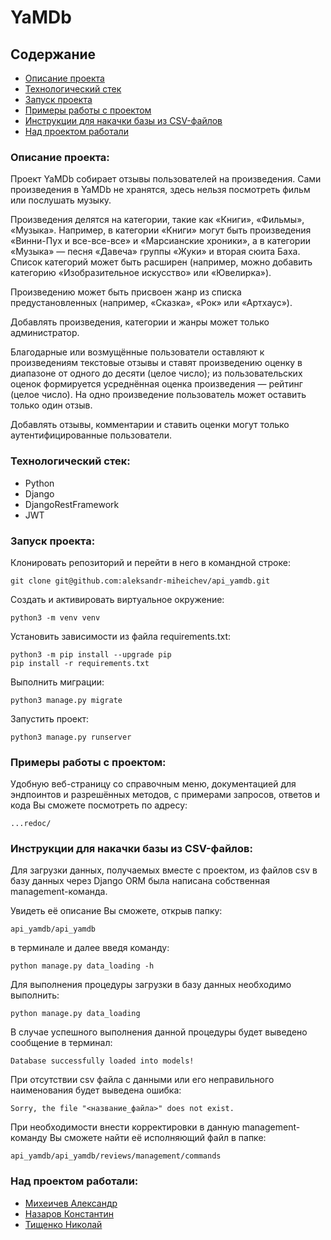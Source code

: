 # YaMDb

## Содержание
- [Описание проекта](#Описание-проекта)
- [Технологический стек](#Технологический-стек)
- [Запуск проекта](#Запуск-проекта)
- [Примеры работы с проектом](#Примеры-работы-с-проектом)
- [Инструкции для накачки базы из CSV-файлов](#Инструкции-для-накачки-базы-из-CSV-файлов)
- [Над проектом работали](#Над-проектом-работали)

### Описание проекта:

Проект YaMDb собирает отзывы пользователей на произведения. Сами произведения в
YaMDb не хранятся, здесь нельзя посмотреть фильм или послушать музыку.

Произведения делятся на категории, такие как «Книги», «Фильмы», «Музыка». 
Например, в категории «Книги» могут быть произведения «Винни-Пух и все-все-все» 
и «Марсианские хроники», а в категории «Музыка» — песня «Давеча» группы «Жуки» 
и вторая сюита Баха. Список категорий может быть расширен (например, можно 
добавить категорию «Изобразительное искусство» или «Ювелирка»).

Произведению может быть присвоен жанр из списка предустановленных (например, 
«Сказка», «Рок» или «Артхаус»).

Добавлять произведения, категории и жанры может только администратор.

Благодарные или возмущённые пользователи оставляют к произведениям текстовые 
отзывы и ставят произведению оценку в диапазоне от одного до десяти (целое 
число); из пользовательских оценок формируется усреднённая оценка произведения 
— рейтинг (целое число). На одно произведение пользователь может оставить 
только один отзыв.

Добавлять отзывы, комментарии и ставить оценки могут только аутентифицированные 
пользователи.

### Технологический стек:

- Python
- Django
- DjangoRestFramework
- JWT

### Запуск проекта:

Клонировать репозиторий и перейти в него в командной строке:

```
git clone git@github.com:aleksandr-miheichev/api_yamdb.git
```

Создать и активировать виртуальное окружение:
```
python3 -m venv venv
```
Установить зависимости из файла requirements.txt:
```
python3 -m pip install --upgrade pip
pip install -r requirements.txt
```
Выполнить миграции:
```
python3 manage.py migrate
```
Запустить проект:
```
python3 manage.py runserver
```

### Примеры работы с проектом:

Удобную веб-страницу со справочным меню, документацией для эндпоинтов и 
разрешённых методов, с примерами запросов, ответов и кода Вы сможете посмотреть 
по адресу:
```
...redoc/
```

### Инструкции для накачки базы из CSV-файлов:

Для загрузки данных, получаемых вместе с проектом, из файлов csv в базу данных 
через Django ORM была написана собственная management-команда.

Увидеть её описание Вы сможете, открыв папку:
```
api_yamdb/api_yamdb
```
в терминале и далее введя команду:
```
python manage.py data_loading -h
```
Для выполнения процедуры загрузки в базу данных необходимо выполнить:
```
python manage.py data_loading
```
В случае успешного выполнения данной процедуры будет выведено сообщение в 
терминал:
```
Database successfully loaded into models!
```
При отсутствии csv файла с данными или его неправильного наименования будет 
выведена ошибка:
```
Sorry, the file "<название_файла>" does not exist.
```
При необходимости внести корректировки в данную management-команду Вы сможете 
найти её исполняющий файл в папке:
```
api_yamdb/api_yamdb/reviews/management/commands
```
### Над проектом работали:
- [Михеичев Александр](https://github.com/aleksandr-miheichev)
- [Назаров Константин](https://github.com/K1N88)
- [Тищенко Николай](https://github.com/NikolayTishenko)
